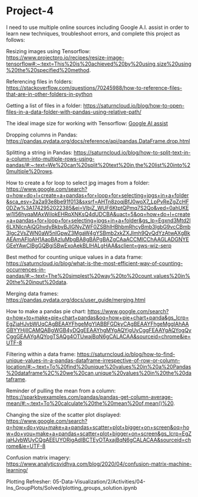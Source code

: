 # Project-4

I need to use multiple online sources including Google A.I. assist in order to learn new techniques, troubleshoot errors, and complete this project as follows:

Resizing images using Tensorflow: https://www.projectpro.io/recipes/resize-image-tensorflow#:~:text=This%20is%20achieved%20by%20using,size%20using%20the%20specified%20method.

Referencing files in folders: https://stackoverflow.com/questions/70245988/how-to-reference-files-that-are-in-other-folders-in-python

Getting a list of files in a folder: https://saturncloud.io/blog/how-to-open-files-in-a-data-folder-with-pandas-using-relative-path/

The ideal image size for working with Tensorflow: [Google AI assist ](https://www.google.com/search?q=what+size+images+are+best+for+tensorflow+keras&oq=what+size+images+are+best+for+tensorflow&gs_lcrp=EgZjaHJvbWUqBwgEECEYoAEyBggAEEUYOTIHCAEQIRigATIHCAIQIRigATIHCAMQIRigATIHCAQQIRigATIHCAUQIRifBTIHCAYQIRifBTIHCAcQIRifBTIHCAgQIRifBTIHCAkQIRifBdIBCTEyMjE1ajBqN6gCALACAA&sourceid=chrome&ie=UTF-8)

Dropping columns in Pandas: https://pandas.pydata.org/docs/reference/api/pandas.DataFrame.drop.html

Splitting a string in Pandas: https://saturncloud.io/blog/how-to-split-text-in-a-column-into-multiple-rows-using-pandas/#:~:text=We%20can%20split%20text%20in,the%20list%20into%20multiple%20rows.

How to create a for loop to select jpg images from a folder: https://www.google.com/search?q=how+do+I+create+a+pandas+for+loop+for+selecting+jpgs+in+a+folder&sca_esv=2a2a93e8be91f013&sxsrf=AHTn8zoqjBfJ0woX7_LpPvReZgZcHF0DZw%3A1742952022385&ei=VlbjZ_WUF6KtptQPmq7S2Qo&ved=0ahUKEwj1l56hyqaMAxWilokEHRqXNKsQ4dUDCBA&uact=5&oq=how+do+I+create+a+pandas+for+loop+for+selecting+jpgs+in+a+folder&gs_lp=Egxnd3Mtd2l6LXNlcnAiQGhvdyBkbyBJIGNyZWF0ZSBhIHBhbmRhcyBmb3IgbG9vcCBmb3Igc2VsZWN0aW5nIGpwZ3MgaW4gYSBmb2xkZXJImh9QvQdYzAtwAXgBkAEAmAFloAH1AaoBAzIuMbgBA8gBAPgBAZgCAaACCMICChAAGLADGNYEGEeYAwCIBgGQBgiSBwExoAekBLIHALgHAA&sclient=gws-wiz-serp

Best method for counting unique values in a data frame: https://saturncloud.io/blog/what-is-the-most-efficient-way-of-counting-occurrences-in-pandas/#:~:text=The%20simplest%20way%20to%20count,values%20in%20the%20input%20data.

Merging data frames: https://pandas.pydata.org/docs/user_guide/merging.html

How to make a pandas pie chart: https://www.google.com/search?q=how+to+make+pie+chart+pandas&oq=how+pie+chart+panda&gs_lcrp=EgZjaHJvbWUqCAgBEAAYFhgeMgYIABBFGDkyCAgBEAAYFhgeMggIAhAAGBYYHjIICAMQABgWGB4yDQgEEAAYhgMYgAQYigUyCggFEAAYgAQYogQyCggGEAAYgAQYogTSAQg4OTUwajBqN6gCALACAA&sourceid=chrome&ie=UTF-8

Filtering within a data frame: https://saturncloud.io/blog/how-to-find-unique-values-in-a-pandas-dataframe-irrespective-of-row-or-column-location/#:~:text=To%20find%20unique%20values%20in%20a%20Pandas%20dataframe%2C%20we%20can,unique%20values%20in%20the%20dataframe.

Reminder of pulling the mean from a column: https://sparkbyexamples.com/pandas/pandas-get-column-average-mean/#:~:text=To%20calculate%20the%20mean%20of,mean()%20.

Changing the size of the scatter plot displayed: https://www.google.com/search?q=how+do+you+make+a+pandas+scatter+plot+bigger+on+screen&oq=how+do+you+make+a+pandas+scatter+plot+bigger+on+screen&gs_lcrp=EgZjaHJvbWUyCQgAEEUYORigAdIBCTEyOTAxajBqN6gCALACAA&sourceid=chrome&ie=UTF-8

Confusion matrix imagery: https://www.analyticsvidhya.com/blog/2020/04/confusion-matrix-machine-learning/

Plotting Refresher: 05-Data-Visualization/2/Activities/04-Ins_GroupPlots/Solved/plotting_groups_solution.ipynb
